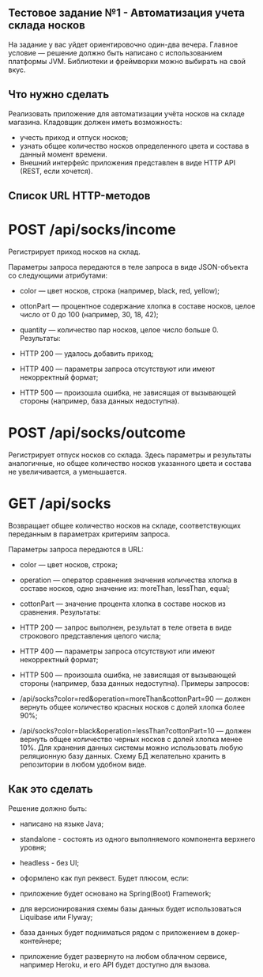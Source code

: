 ## Тестовое задание №1 - Автоматизация учета склада носков
На задание у вас уйдет ориентировочно один-два вечера. Главное условие — решение должно быть написано с использованием платформы JVM. Библиотеки и фреймворки можно выбирать на свой вкус.

## Что нужно сделать
Реализовать приложение для автоматизации учёта носков на складе магазина. Кладовщик должен иметь возможность:

- учесть приход и отпуск носков;
- узнать общее количество носков определенного цвета и состава в данный момент времени.
- Внешний интерфейс приложения представлен в виде HTTP API (REST, если хочется).

## Список URL HTTP-методов
# POST /api/socks/income
Регистрирует приход носков на склад.

Параметры запроса передаются в теле запроса в виде JSON-объекта со следующими атрибутами:

- color — цвет носков, строка (например, black, red, yellow);
- ottonPart — процентное содержание хлопка в составе носков, целое число от 0 до 100 (например, 30, 18, 42);
- quantity — количество пар носков, целое число больше 0.
Результаты:

- HTTP 200 — удалось добавить приход;
- HTTP 400 — параметры запроса отсутствуют или имеют некорректный формат;
- HTTP 500 — произошла ошибка, не зависящая от вызывающей стороны (например, база данных недоступна).
# POST /api/socks/outcome
Регистрирует отпуск носков со склада. Здесь параметры и результаты аналогичные, но общее количество носков указанного цвета и состава не увеличивается, а уменьшается.

# GET /api/socks
Возвращает общее количество носков на складе, соответствующих переданным в параметрах критериям запроса.

Параметры запроса передаются в URL:

- color — цвет носков, строка;
- operation — оператор сравнения значения количества хлопка в составе носков, одно значение из: moreThan, lessThan, equal;
- cottonPart — значение процента хлопка в составе носков из сравнения.
Результаты:

- HTTP 200 — запрос выполнен, результат в теле ответа в виде строкового представления целого числа;
- HTTP 400 — параметры запроса отсутствуют или имеют некорректный формат;
- HTTP 500 — произошла ошибка, не зависящая от вызывающей стороны (например, база данных недоступна).
Примеры запросов:

- /api/socks?color=red&operation=moreThan&cottonPart=90 — должен вернуть общее количество красных носков с долей хлопка более 90%;
- /api/socks?color=black&operation=lessThan?cottonPart=10 — должен вернуть общее количество черных носков с долей хлопка менее 10%.
Для хранения данных системы можно использовать любую реляционную базу данных. Схему БД желательно хранить в репозитории в любом удобном виде.

## Как это сделать
Решение должно быть:

- написано на языке Java;
- standalone - состоять из одного выполняемого компонента верхнего уровня;
- headless - без UI;
- оформлено как пул реквест.
Будет плюсом, если:

- приложение будет основано на Spring(Boot) Framework;
- для версионирования схемы базы данных будет использоваться Liquibase или Flyway;
- база данных будет подниматься рядом с приложением в докер-контейнере;
- приложение будет развернуто на любом облачном сервисе, например Heroku, и его API будет доступно для вызова.
